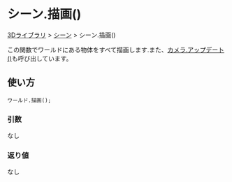 # シーン.描画()

[3Dライブラリ](/lib/3d/3d) > [シーン](/lib/3d/scene) > シーン.描画()

この関数でワールドにある物体をすべて描画します.また、[カメラ.アップデート()](/lib/3d/cameraupdate)も呼び出しています。

## 使い方

```
ワールド.描画();
```

### 引数

なし

### 返り値

なし